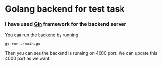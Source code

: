 # Golang backend for test task

### I have used [Gin](https://github.com/gin-gonic/gin) framework for the backend server

You can run the backend by running
```bash
go run ./main.go
```

Then you can see the backend is running on 4000 port.
We can update this 4000 port as we want.
